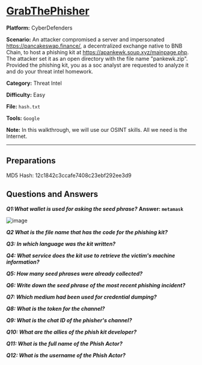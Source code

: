 # <a href="https://cyberdefenders.org/blueteam-ctf-challenges/grabthephisher/">GrabThePhisher</a>

**Platform:** CyberDefenders

**Scenario:** An attacker compromised a server and impersonated https://pancakeswap.finance/, a decentralized exchange native to BNB Chain, to host a phishing kit at https://apankewk.soup.xyz/mainpage.php. The attacker set it as an open directory with the file name "pankewk.zip".  Provided the phishing kit, you as a soc analyst are requested to analyze it and do your threat intel homework.

**Category:** Threat Intel

**Difficulty:** Easy

**File:** `hash.txt`

**Tools:** `Google` 

**Note:** In this walkthrough, we will use our OSINT skills. All we need is the Internet.

---

## **Preparations**

MD5 Hash: 12c1842c3ccafe7408c23ebf292ee3d9 

## **Questions and Answers**

***Q1:What wallet is used for asking the seed phrase?***
**Answer: `metamask`**

![image](https://github.com/user-attachments/assets/47be8401-4ba7-4c1f-82df-22240f3ec34e)

***Q2 What is the file name that has the code for the phishing kit?***

***Q3: In which language was the kit written?***

***Q4: What service does the kit use to retrieve the victim's machine information?***

***Q5: How many seed phrases were already collected?***

***Q6: Write down the seed phrase of the most recent phishing incident?***

***Q7: Which medium had been used for credential dumping?***

***Q8: What is the token for the channel?***

***Q9: What is the chat ID of the phisher's channel?***

***Q10: What are the allies of the phish kit developer?***
 
***Q11: What is the full name of the Phish Actor?***

***Q12: What is the username of the Phish Actor?***
